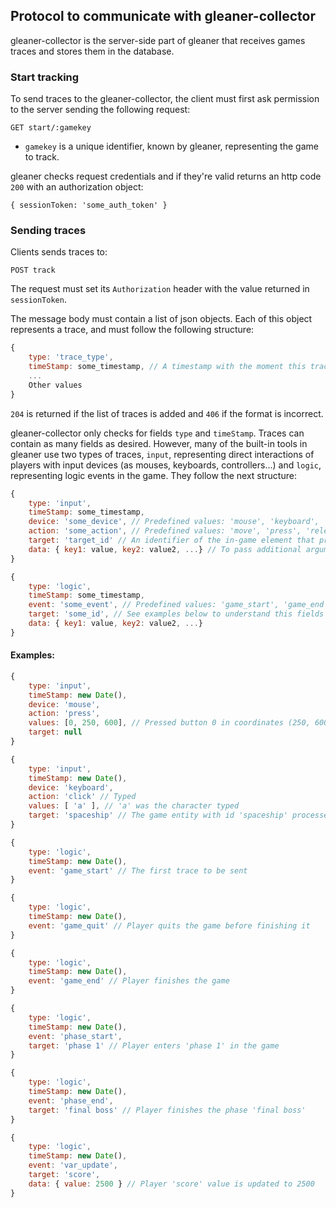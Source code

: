 ## Protocol to communicate with gleaner-collector

gleaner-collector is the server-side part of gleaner that receives games traces and stores them in the database.

### Start tracking

To send traces to the gleaner-collector, the client must first ask permission to the server sending the following request:

`GET start/:gamekey`

 - `gamekey` is a unique identifier, known by gleaner, representing the game to track.

gleaner checks request credentials and if they're valid returns an http code `200` with an authorization object:

`{ sessionToken: 'some_auth_token' }`

### Sending traces

Clients sends traces to:

`POST track`

The request must set its `Authorization` header with the value returned in `sessionToken`.

The message body must contain a list of json objects. Each of this object represents a trace, and must follow the following structure:

```javascript
{
	type: 'trace_type',
	timeStamp: some_timestamp, // A timestamp with the moment this trace was generated
	...
	Other values
}
```
`204` is returned if the list of traces is added and `406` if the format is incorrect.

gleaner-collector only checks for fields `type` and `timeStamp`. Traces can contain as many fields as desired. However, many of the built-in tools in gleaner use two types of traces, `input`, representing direct interactions of players with input devices (as mouses, keyboards, controllers...) and `logic`, representing logic events in the game. They follow the next structure:

```javascript
{
	type: 'input',
	timeStamp: some_timestamp,
	device: 'some_device', // Predefined values: 'mouse', 'keyboard', 'screen'
	action: 'some_action', // Predefined values: 'move', 'press', 'release', 'click', 'drag'
	target: 'target_id' // An identifier of the in-game element that processed the input event, if any
	data: { key1: value, key2: value2, ...} // To pass additional arguments. A 'mouse' input would contain a x and y coordinates and the button
}
```

```javascript
{
	type: 'logic',
	timeStamp: some_timestamp,
	event: 'some_event', // Predefined values: 'game_start', 'game_end', 'game_quit', 'phase_start', 'phase_end', 'var_update'
	target: 'some_id', // See examples below to understand this fields
	data: { key1: value, key2: value2, ...}
}
```

#### Examples:

```javascript
{
	type: 'input',
	timeStamp: new Date(),
	device: 'mouse',
	action: 'press',
	values: [0, 250, 600], // Pressed button 0 in coordinates (250, 600)
	target: null
}
```

```javascript
{
	type: 'input',
	timeStamp: new Date(),
	device: 'keyboard',
	action: 'click' // Typed
	values: [ 'a' ], // 'a' was the character typed
	target: 'spaceship' // The game entity with id 'spaceship' processed this input
}
```

```javascript
{
	type: 'logic',
	timeStamp: new Date(),
	event: 'game_start' // The first trace to be sent
}
```

```javascript
{
	type: 'logic',
	timeStamp: new Date(),
	event: 'game_quit' // Player quits the game before finishing it
}
```

```javascript
{
	type: 'logic',
	timeStamp: new Date(),
	event: 'game_end' // Player finishes the game
}
```

```javascript
{
	type: 'logic',
	timeStamp: new Date(),
	event: 'phase_start',
	target: 'phase 1' // Player enters 'phase 1' in the game
}
```

```javascript
{
	type: 'logic',
	timeStamp: new Date(),
	event: 'phase_end',
	target: 'final boss' // Player finishes the phase 'final boss'
}
```

```javascript
{
	type: 'logic',
	timeStamp: new Date(),
	event: 'var_update',
	target: 'score',
	data: { value: 2500 } // Player 'score' value is updated to 2500
}
```
